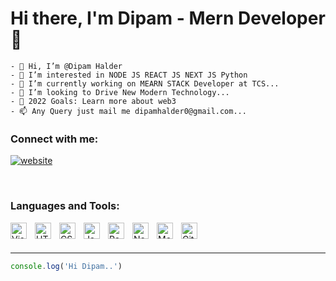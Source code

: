 # Hi there, I'm Dipam - Mern Developer 👋 

```
- 👋 Hi, I’m @Dipam Halder
- 👀 I’m interested in NODE JS REACT JS NEXT JS Python
- 🌱 I’m currently working on MEARN STACK Developer at TCS...
- 💞️ I’m looking to Drive New Modern Technology...
- 🥅 2022 Goals: Learn more about web3
- 📫 Any Query just mail me dipamhalder0@gmail.com...
```







### Connect with me:

[![website](https://img.shields.io/badge/LinkedIn-0077B5?style=for-the-badge&logo=linkedin&logoColor=white)](https://www.linkedin.com/in/dipam-halder-1a866a193/)

&nbsp;&nbsp;


### Languages and Tools:
<img align="left" alt="Visual Studio Code" width="26px" src="https://cdn.jsdelivr.net/gh/devicons/devicon/icons/vscode/vscode-original.svg" style="padding-right:10px;" />
<img align="left" alt="HTML5" width="26px" src="https://cdn.jsdelivr.net/gh/devicons/devicon/icons/html5/html5-original.svg" style="padding-right:10px;"/>
<img align="left" alt="CSS3" width="26px" src="https://cdn.jsdelivr.net/gh/devicons/devicon/icons/css3/css3-original.svg" style="padding-right:10px;" />
<img align="left" alt="JavaScript" width="26px" src="https://cdn.jsdelivr.net/gh/devicons/devicon/icons/javascript/javascript-original.svg" style="padding-right:10px;" />
<img align="left" alt="React" width="26px" src="https://cdn.jsdelivr.net/gh/devicons/devicon/icons/react/react-original.svg" style="padding-right:10px;" />
<img align="left" alt="Node.js" width="26px" src="https://cdn.jsdelivr.net/gh/devicons/devicon/icons/nodejs/nodejs-original.svg" style="padding-right:10px;" />
<img align="left" alt="MongoDB" width="26px" src="https://cdn.jsdelivr.net/gh/devicons/devicon/icons/mongodb/mongodb-original.svg" style="padding-right:10px;" />
<img align="left" alt="GitHub" width="26px" src="https://user-images.githubusercontent.com/3369400/139447912-e0f43f33-6d9f-45f8-be46-2df5bbc91289.png" style="padding-right:10px;" />


<br />
<br />

---


```javascript
console.log('Hi Dipam..')
```

<!---
halderdipam/halderdipam is a ✨ special ✨ repository because its `README.md` (this file) appears on your GitHub profile.
You can click the Preview link to take a look at your changes.
--->
